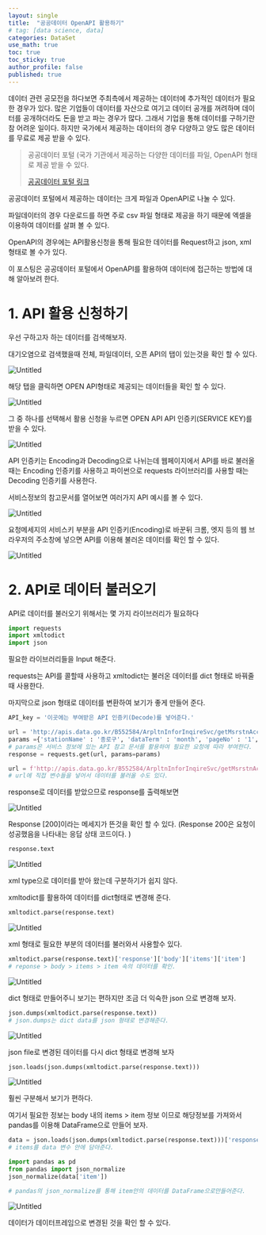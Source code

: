 ```yaml
---
layout: single
title:  "공공데이터 OpenAPI 활용하기"
# tag: [data science, data]
categories: DataSet
use_math: true
toc: true
toc_sticky: true
author_profile: false
published: true
---
```


데이터 관련 공모전을 하다보면 주최측에서 제공하는 데이터에 추가적인 데이터가 필요한 경우가 있다.  많은 기업들이 데이터를 자산으로 여기고 데이터 공개를 꺼려하며 데이터를 공개하더라도 돈을 받고 파는 경우가 많다. 그래서 기업을 통해 데이터를 구하기란 참 어려운 일이다. 하지만 국가에서 제공하는 데이터의 경우 다양하고 양도 많은 데이터를 무료로 제공 받을 수 있다. 

> 공공데이터 포털 (국가 기관에서 제공하는 다양한 데이터를 파일, OpenAPI 형태로 제공 받을 수 있다.
> 
> 
> [공공데이터 포털 링크](https://www.data.go.kr/index.do)
> 

공공데이터 포털에서 제공하는 데이터는 크게 파일과 OpenAPI로 나눌 수 있다. 

파일데이터의 경우 다운로드를 하면 주로 csv 파일 형태로 제공을 하기 때문에 엑셀을 이용하여 데이터를 살펴 볼 수 있다.

OpenAPI의 경우에는 API활용신청을 통해 필요한 데이터를 Request하고 json, xml 형태로 볼 수가 있다.

이 포스팅은 공공데이터 포털에서 OpenAPI를 활용하여 데이터에 접근하는 방법에 대해 알아보려 한다.

# 1. API 활용 신청하기

우선 구하고자 하는 데이터를 검색해보자.

대기오염으로 검색했을때 전체, 파일데이터, 오픈 API의 탭이 있는것을 확인 할 수 있다. 

![Untitled](../../../images/2021-02-27-OpenAPI/Untitled.png)


해당 탭을 클릭하면 OPEN API형태로 제공되는 데이터들을 확인 할 수 있다.

![Untitled](../../../images/2021-02-27-OpenAPI/Untitled%201.png)


그 중 하나를 선택해서 활용 신청을 누르면 OPEN API  API 인증키(SERVICE KEY)를 받을 수 있다.

![Untitled](../../../images/2021-02-27-OpenAPI/Untitled%202.png)

API 인증키는 Encoding과 Decoding으로 나뉘는데 웹페이지에서 API를 바로 불러올때는 Encoding 인증키를 사용하고 파이썬으로 requests 라이브러리를 사용할 때는 Decoding 인증키를 사용한다.

서비스정보의 참고문서를 열어보면 여러가지 API 예시를  볼 수 있다. 

 

![Untitled](../../../images/2021-02-27-OpenAPI/Untitled%203.png)

요청메세지의 서비스키 부분을 API 인증키(Encoding)로 바꾼뒤 크롬, 엣지 등의 웹 브라우저의 주소창에 넣으면 API를 이용해 불러온 데이터를 확인 할 수 있다.

![Untitled](../../../images/2021-02-27-OpenAPI/Untitled%204.png)

# 2. API로 데이터 불러오기

API로 데이터를 불러오기 위해서는 몇 가지 라이브러리가 필요하다

```python
import requests
import xmltodict
import json
```

필요한 라이브러리들을 Input 해준다.

requests는 API를 콜할때 사용하고 xmltodict는 불러온 데이터를 dict 형태로 바꿔줄때 사용한다.

마지막으로 json 형태로 데이터를 변환하여 보기가 좋게 만들어 준다.

```python
API_key = '이곳에는 부여받은 API 인증키(Decode)를 넣어준다.'

url = 'http://apis.data.go.kr/B552584/ArpltnInforInqireSvc/getMsrstnAcctoRltmMesureDnsty'
params ={'stationName' : '종로구', 'dataTerm' : 'month', 'pageNo' : '1', 'numOfRows' : '100', 'returnType' : 'xml','serviceKey' : API_key}
# params은 서비스 정보에 있는 API 참고 문서를 활용하여 필요한 요청에 따라 부여한다.
response = requests.get(url, params=params)
```

> 

```python
url = f'http://apis.data.go.kr/B552584/ArpltnInforInqireSvc/getMsrstnAcctoRltmMesureDnsty?stationName=종로구&dataTerm=month&pageNo=1&numOfRows=100&returnType=xml&serviceKey={API_key}'
# url에 직접 변수들을 넣어서 데이터를 불러올 수도 있다.
```

response로 데이터를 받았으므로 response를 출력해보면

![Untitled](../../../images/2021-02-27-OpenAPI/Untitled%205.png)

Response [200]이라는 메세지가 뜬것을 확인 할 수 있다. (Response 200은 요청이 성공했음을 나타내는 응답 상태 코드이다. )

```python
response.text
```

![Untitled](../../../images/2021-02-27-OpenAPI/Untitled%206.png)

xml type으로 데이터를 받아 왔는데 구분하기가 쉽지 않다.

xmltodict를 활용하여 데이터를 dict형태로 변경해 준다.

```python
xmltodict.parse(response.text)
```

![Untitled](../../../images/2021-02-27-OpenAPI/Untitled%207.png)

xml 형태로 필요한 부분의 데이터를 불러와서 사용할수 있다.

```python
xmltodict.parse(response.text)['response']['body']['items']['item']
# reponse > body > items > item 속의 데이터를 확인.
```

![Untitled](../../../images/2021-02-27-OpenAPI/Untitled%208.png)

dict 형태로 만들어주니 보기는 편하지만 조금 더 익숙한 json 으로 변경해 보자.

```python
json.dumps(xmltodict.parse(response.text))
# json.dumps는 dict data를 json 형태로 변경해준다.
```

![Untitled](../../../images/2021-02-27-OpenAPI/Untitled%209.png)

json file로 변경된 데이터를 다시 dict 형태로 변경해 보자

```python
json.loads(json.dumps(xmltodict.parse(response.text)))
```

![Untitled](../../../images/2021-02-27-OpenAPI/Untitled%2010.png)

훨씬 구분해서 보기가 편하다. 

여기서 필요한 정보는 body 내의 items > item 정보 이므로 해당정보를 가져와서 pandas를 이용해 DataFrame으로 만들어 보자.

```python
data = json.loads(json.dumps(xmltodict.parse(response.text)))['response']['body']['items']
# items를 data 변수 안에 담아준다.
```

```python
import pandas as pd
from pandas import json_normalize
json_normalize(data['item'])

# pandas의 json_normalize를 통해 item안의 데이터를 DataFrame으로만들어준다.
```

![Untitled](../../../images/2021-02-27-OpenAPI/Untitled%2011.png)

데이터가 데이터프레임으로 변경된 것을 확인 할 수 있다.